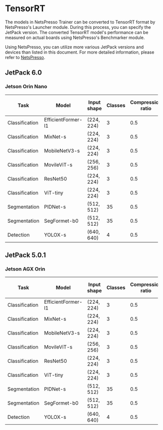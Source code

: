 # TensorRT

The models in NetsPresso Trainer can be converted to TensorRT format by NetsPresso's Launcher module. During this process, you can specify the JetPack version. The converted TensorRT model's performance can be measured on actual boards using NetsPresso's Benchmarker module.

Using NetsPresso, you can utilize more various JetPack versions and devices than listed in this document. For more detailed information, please refer to [NetsPresso](https://netspresso.ai/).

## JetPack 6.0

### Jetson Orin Nano

| Task | Model | Input shape | Classes | Compression ratio | Launcher | Latency (ms) | GPU Memory (MB) | CPU Memory (MB) | Ramarks |
|---|---|---|---|---|---|---|---|---|---|
| Classification | EfficientFormer-l1 | (224, 224) | 3 | 0.5 | ❌ |  |  |  | onnx_opset=13 |
| Classification | MixNet-s | (224, 224) | 3 | 0.5 | ✅ | 6.6357 | 8.0 | 1.0 | onnx_opset=13 |
| Classification | MobileNetV3-s | (224, 224) | 3 | 0.5 | ❌ |  |  |  | onnx_opset=13 |
| Classification | MovileViT-s | (256, 256) | 3 | 0.5 | ❌ |  |  |  | onnx_opset=13 |
| Classification | ResNet50 | (224, 224) | 3 | 0.5 | ❌ |  |  |  | onnx_opset=13 |
| Classification | ViT-tiny | (224, 224) | 3 | 0.5 | ❌ |  |  |  | onnx_opset=13 |
| Segmentation | PIDNet-s | (512, 512) | 35 | 0.5 | ❌ |  |  |  | onnx_opset=13 |
| Segmentation | SegFormet-b0 | (512, 512) | 35 | 0.5 | ❌ |  |  |  | onnx_opset=13 |
| Detection | YOLOX-s | (640, 640) | 4 | 0.5 | ❌ |  |  |  | onnx_opset=13 |

## JetPack 5.0.1

### Jetson AGX Orin

| Task | Model | Input shape | Classes | Compression ratio | Launcher | Latency (ms) | GPU Memory (MB) | CPU Memory (MB) | Ramarks |
|---|---|---|---|---|---|---|---|---|---|
| Classification | EfficientFormer-l1 | (224, 224) | 3 | 0.5 | ✅ | 1.3629 | 13.0 | 302.0 | onnx_opset=13 |
| Classification | MixNet-s | (224, 224) | 3 | 0.5 | ✅ | 2.2201 | 963.0 | 921.0 | onnx_opset=13 |
| Classification | MobileNetV3-s | (224, 224) | 3 | 0.5 | ✅ | 0.6396 | 2.0 | 301.0 | onnx_opset=13 |
| Classification | MovileViT-s | (256, 256) | 3 | 0.5 | ❌ | - | - | - | onnx_opset=13 |
| Classification | ResNet50 | (224, 224) | 3 | 0.5 | ✅ | 0.9976 | 13.0 | 301.0 | onnx_opset=13 |
| Classification | ViT-tiny | (224, 224) | 3 | 0.5 | ❌ | - | - | - | onnx_opset=13 |
| Segmentation | PIDNet-s | (512, 512) | 35 | 0.5 | ✅ | 1.1214 | 6.0 | 302.0 | onnx_opset=13 |
| Segmentation | SegFormet-b0 | (512, 512) | 35 | 0.5 | ❌ | - | - | - | onnx_opset=13 |
| Detection | YOLOX-s | (640, 640) | 4 | 0.5 | ✅ | 1.1699 | 6.0 | 302.0 | onnx_opset=13 |
